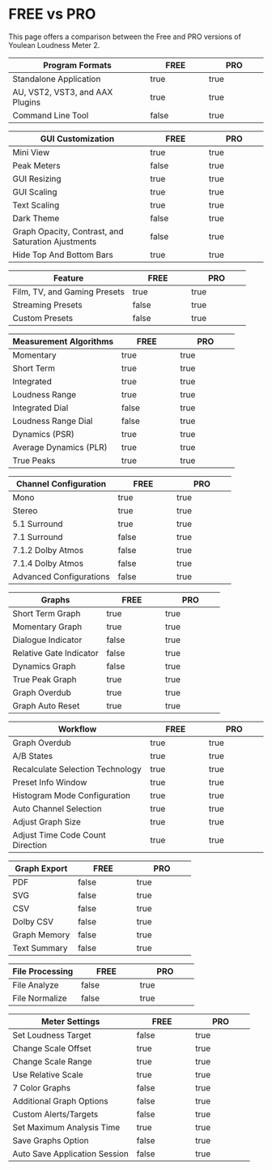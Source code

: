 # FREE vs PRO

This page offers a comparison between the Free and PRO versions of Youlean Loudness Meter 2.

<table data-full-width="false"><thead><tr><th>Program Formats</th><th width="100" data-type="checkbox">FREE</th><th width="100" data-type="checkbox">PRO</th></tr></thead><tbody><tr><td>Standalone Application</td><td>true</td><td>true</td></tr><tr><td>AU, VST2, VST3, and AAX Plugins</td><td>true</td><td>true</td></tr><tr><td>Command Line Tool</td><td>false</td><td>true</td></tr></tbody></table>

<table data-full-width="false"><thead><tr><th>GUI Customization</th><th width="100" data-type="checkbox">FREE</th><th width="100" data-type="checkbox">PRO</th></tr></thead><tbody><tr><td>Mini View</td><td>true</td><td>true</td></tr><tr><td>Peak Meters</td><td>false</td><td>true</td></tr><tr><td>GUI Resizing</td><td>true</td><td>true</td></tr><tr><td>GUI Scaling</td><td>true</td><td>true</td></tr><tr><td>Text Scaling</td><td>true</td><td>true</td></tr><tr><td>Dark Theme</td><td>false</td><td>true</td></tr><tr><td>Graph Opacity, Contrast, and Saturation Ajustments </td><td>false</td><td>true</td></tr><tr><td>Hide Top And Bottom Bars</td><td>true</td><td>true</td></tr></tbody></table>

<table data-full-width="false"><thead><tr><th>Feature</th><th width="100" data-type="checkbox">FREE</th><th width="100" data-type="checkbox">PRO</th></tr></thead><tbody><tr><td>Film, TV, and Gaming Presets</td><td>true</td><td>true</td></tr><tr><td>Streaming Presets</td><td>false</td><td>true</td></tr><tr><td>Custom Presets</td><td>false</td><td>true</td></tr></tbody></table>

<table data-full-width="false"><thead><tr><th>Measurement Algorithms</th><th width="100" data-type="checkbox">FREE</th><th width="100" data-type="checkbox">PRO</th></tr></thead><tbody><tr><td>Momentary</td><td>true</td><td>true</td></tr><tr><td>Short Term</td><td>true</td><td>true</td></tr><tr><td>Integrated</td><td>true</td><td>true</td></tr><tr><td>Loudness Range</td><td>true</td><td>true</td></tr><tr><td>Integrated Dial</td><td>false</td><td>true</td></tr><tr><td>Loudness Range Dial</td><td>false</td><td>true</td></tr><tr><td>Dynamics (PSR)</td><td>true</td><td>true</td></tr><tr><td>Average Dynamics (PLR)</td><td>true</td><td>true</td></tr><tr><td>True Peaks</td><td>true</td><td>true</td></tr></tbody></table>

<table data-full-width="false"><thead><tr><th>Channel Configuration</th><th width="100" data-type="checkbox">FREE</th><th width="100" data-type="checkbox">PRO</th></tr></thead><tbody><tr><td>Mono</td><td>true</td><td>true</td></tr><tr><td>Stereo</td><td>true</td><td>true</td></tr><tr><td>5.1 Surround </td><td>true</td><td>true</td></tr><tr><td>7.1 Surround </td><td>false</td><td>true</td></tr><tr><td>7.1.2 Dolby Atmos</td><td>false</td><td>true</td></tr><tr><td>7.1.4 Dolby Atmos</td><td>false</td><td>true</td></tr><tr><td>Advanced Configurations</td><td>false</td><td>true</td></tr></tbody></table>

<table data-full-width="false"><thead><tr><th>Graphs</th><th width="100" data-type="checkbox">FREE</th><th width="100" data-type="checkbox">PRO</th></tr></thead><tbody><tr><td>Short Term Graph</td><td>true</td><td>true</td></tr><tr><td>Momentary Graph</td><td>true</td><td>true</td></tr><tr><td>Dialogue Indicator</td><td>false</td><td>true</td></tr><tr><td>Relative Gate Indicator</td><td>false</td><td>true</td></tr><tr><td>Dynamics Graph</td><td>false</td><td>true</td></tr><tr><td>True Peak Graph</td><td>true</td><td>true</td></tr><tr><td>Graph Overdub</td><td>true</td><td>true</td></tr><tr><td>Graph Auto Reset</td><td>true</td><td>true</td></tr></tbody></table>

<table data-full-width="false"><thead><tr><th>Workflow</th><th width="100" data-type="checkbox">FREE</th><th width="100" data-type="checkbox">PRO</th></tr></thead><tbody><tr><td>Graph Overdub</td><td>true</td><td>true</td></tr><tr><td>A/B States</td><td>true</td><td>true</td></tr><tr><td>Recalculate Selection Technology</td><td>true</td><td>true</td></tr><tr><td>Preset Info Window</td><td>true</td><td>true</td></tr><tr><td>Histogram Mode Configuration</td><td>true</td><td>true</td></tr><tr><td>Auto Channel Selection</td><td>true</td><td>true</td></tr><tr><td>Adjust Graph Size</td><td>true</td><td>true</td></tr><tr><td>Adjust Time Code Count Direction</td><td>true</td><td>true</td></tr></tbody></table>

<table data-full-width="false"><thead><tr><th>Graph Export</th><th width="100" data-type="checkbox">FREE</th><th width="100" data-type="checkbox">PRO</th></tr></thead><tbody><tr><td>PDF</td><td>false</td><td>true</td></tr><tr><td>SVG</td><td>false</td><td>true</td></tr><tr><td>CSV</td><td>false</td><td>true</td></tr><tr><td>Dolby CSV</td><td>false</td><td>true</td></tr><tr><td>Graph Memory</td><td>false</td><td>true</td></tr><tr><td>Text Summary</td><td>false</td><td>true</td></tr></tbody></table>

<table data-full-width="false"><thead><tr><th>File Processing</th><th width="100" data-type="checkbox">FREE</th><th width="100" data-type="checkbox">PRO</th></tr></thead><tbody><tr><td>File Analyze</td><td>false</td><td>true</td></tr><tr><td>File Normalize</td><td>false</td><td>true</td></tr></tbody></table>

<table data-full-width="false"><thead><tr><th>Meter Settings</th><th width="100" data-type="checkbox">FREE</th><th width="100" data-type="checkbox">PRO</th></tr></thead><tbody><tr><td>Set Loudness Target</td><td>false</td><td>true</td></tr><tr><td>Change Scale Offset</td><td>true</td><td>true</td></tr><tr><td>Change Scale Range</td><td>true</td><td>true</td></tr><tr><td>Use Relative Scale</td><td>true</td><td>true</td></tr><tr><td>7 Color Graphs</td><td>false</td><td>true</td></tr><tr><td>Additional Graph Options</td><td>false</td><td>true</td></tr><tr><td>Custom Alerts/Targets</td><td>false</td><td>true</td></tr><tr><td>Set Maximum Analysis Time</td><td>true</td><td>true</td></tr><tr><td>Save Graphs Option</td><td>false</td><td>true</td></tr><tr><td>Auto Save Application Session</td><td>false</td><td>true</td></tr></tbody></table>

